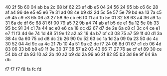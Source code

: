 40
2f  5b
60
04	ab	ba
2c
68	bf
62
23	af	db	e5
04
24	56
24
95	bb	c6
6c
28	af
a4
96	de	e5	e5	e6
7e
31  ad
08
4e	b9	d2
2d
5c  5e
57
5e	79	bd	ea
13
7a  c5
a9
45	c9	e3
65
06	a3
27
58	9e	cb	e6	f0  f1
ad
1b	5e
01
32	58	63
a4
36	a9
1a
31	6a	de  df
6c
68  81
6f
00	79	a5
72
9b	a4
74
ab	af	b5	de	e1
5a
12  5e
0b
33	95  bc
91
34  c1
7a
44	ac  e0  e6
ca
18	dc
d2
67	d7	de
2e
6a  c8
c1
3c	c4	ce	e1	e7	f1  f3
4d
6e	74
1d
48	51  9e
12
a2	a2
16
4a	b7  bf	c3
08
75  a7
59
1f	d0	d1
3a
38	4c
0a
60	75	cd	d8	dc
2b
26  90
0c
52	63	cc
1a
1d  2a
09
0a	23	50	dc
4c
30	52
04
4d	9c	aa
4c
21	7b
10
4a	51	9a	c2	de	f7
24
08  8d
01
67	c1	cb
06
4d	83
06
33	b8	b8	e9
1f
3e	30
37
38	57	a2
03
43  66
71
27	76	ae	cf	ef
89
30	ce
54
bb	cf	da
93
10	a2
2b
40	a2  b9	dd
2a
99	a6
2f
82	85	b3
3d
8e	9f
64
9a	db

f7  f7  f7
f8
fa
fc
fd
